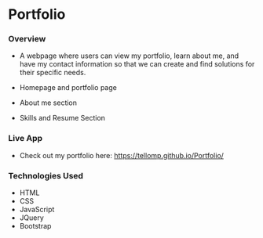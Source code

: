 # Portfolio

### Overview
* A webpage where users can view my portfolio, learn about me, and have my contact information so that we can create and find solutions for their specific needs.

* Homepage and portfolio page

* About me section

* Skills and Resume Section

### Live App
* Check out my portfolio here: https://tellomp.github.io/Portfolio/

### Technologies Used
* HTML
* CSS
* JavaScript
* JQuery
* Bootstrap
